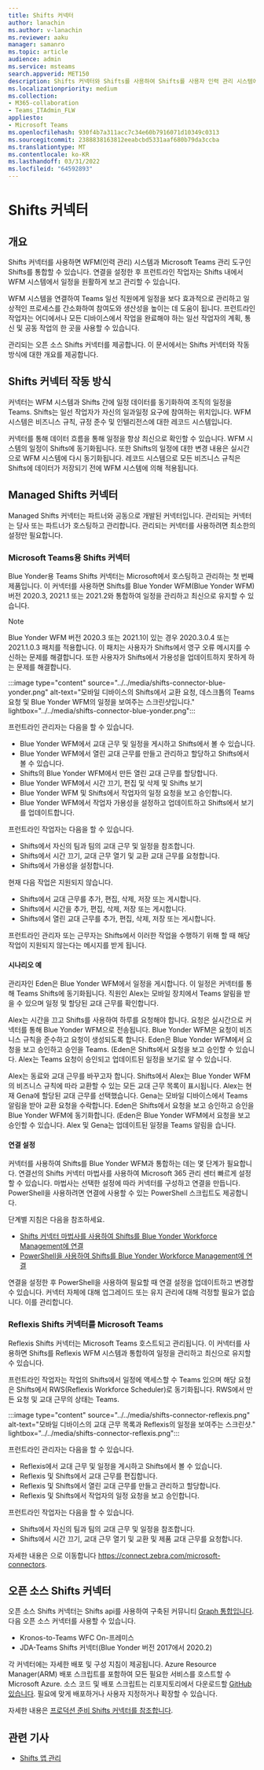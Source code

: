```yaml
---
title: Shifts 커넥터
author: lanachin
ms.author: v-lanachin
ms.reviewer: aaku
manager: samanro
ms.topic: article
audience: admin
ms.service: msteams
search.appverid: MET150
description: Shifts 커넥터와 Shifts를 사용하여 Shifts를 사용자 인력 관리 시스템에 연결하는 방법에 대해 자세히 알아보습니다.
ms.localizationpriority: medium
ms.collection:
- M365-collaboration
- Teams_ITAdmin_FLW
appliesto:
- Microsoft Teams
ms.openlocfilehash: 930f4b7a311acc7c34e60b7916071d10349c0313
ms.sourcegitcommit: 2388838163812eeabcbd5331aaf680b79da3ccba
ms.translationtype: MT
ms.contentlocale: ko-KR
ms.lasthandoff: 03/31/2022
ms.locfileid: "64592893"
---
```

# <a name="shifts-connectors"></a>Shifts 커넥터

## <a name="overview"></a>개요

Shifts 커넥터를 사용하면 WFM(인력 관리) 시스템과 Microsoft Teams 관리 도구인 Shifts를 통합할 수 있습니다. 연결을 설정한 후 프런트라인 작업자는 Shifts 내에서 WFM 시스템에서 일정을 원활하게 보고 관리할 수 있습니다.

WFM 시스템을 연결하여 Teams 일선 직원에게 일정을 보다 효과적으로 관리하고 일상적인 프로세스를 간소화하여 참여도와 생산성을 높이는 데 도움이 됩니다. 프런트라인 작업자는 어디에서나 모든 디바이스에서 작업을 완료해야 하는 일선 작업자의 계획, 통신 및 공동 작업의 한 곳을 사용할 수 있습니다.

관리되는 오픈 소스 Shifts 커넥터를 제공합니다. 이 문서에서는 Shifts 커넥터와 작동 방식에 대한 개요를 제공합니다.

## <a name="how-shifts-connectors-work"></a>Shifts 커넥터 작동 방식

커넥터는 WFM 시스템과 Shifts 간에 일정 데이터를 동기화하여 조직의 일정을 Teams. Shifts는 일선 작업자가 자신의 일과일정 요구에 참여하는 위치입니다. WFM 시스템은 비즈니스 규칙, 규정 준수 및 인텔리전스에 대한 레코드 시스템입니다.

커넥터를 통해 데이터 흐름을 통해 일정을 항상 최신으로 확인할 수 있습니다. WFM 시스템의 일정이 Shifts에 동기화됩니다. 또한 Shifts의 일정에 대한 변경 내용은 실시간으로 WFM 시스템에 다시 동기화됩니다. 레코드 시스템으로 모든 비즈니스 규칙은 Shifts에 데이터가 저장되기 전에 WFM 시스템에 의해 적용됩니다.

## <a name="managed-shifts-connectors"></a>Managed Shifts 커넥터

Managed Shifts 커넥터는 파트너와 공동으로 개발된 커넥터입니다. 관리되는 커넥터는 당사 또는 파트너가 호스팅하고 관리합니다. 관리되는 커넥터를 사용하려면 최소한의 설정만 필요합니다.

### <a name="microsoft-teams-shifts-connector-for-blue-yonder"></a>Microsoft Teams용 Shifts 커넥터
<a name="blue_yonder"> </a>

Blue Yonder용 Teams Shifts 커넥터는 Microsoft에서 호스팅하고 관리하는 첫 번째 제품입니다. 이 커넥터를 사용하면 Shifts를 Blue Yonder WFM(Blue Yonder WFM) 버전 2020.3, 2021.1 또는 2021.2와 통합하여 일정을 관리하고 최신으로 유지할 수 있습니다.  

> [!NOTE]
> Blue Yonder WFM 버전 2020.3 또는 2021.1이 있는 경우 2020.3.0.4 또는 2021.1.0.3 패치를 적용합니다. 이 패치는 사용자가 Shifts에서 영구 오류 메시지를 수신하는 문제를 해결합니다. 또한 사용자가 Shifts에서 가용성을 업데이트하지 못하게 하는 문제를 해결합니다.

:::image type="content" source="../../media/shifts-connector-blue-yonder.png" alt-text="모바일 디바이스의 Shifts에서 교환 요청, 데스크톱의 Teams 요청 및 Blue Yonder WFM의 일정을 보여주는 스크린샷입니다." lightbox="../../media/shifts-connector-blue-yonder.png":::

프런트라인 관리자는 다음을 할 수 있습니다.

- Blue Yonder WFM에서 교대 근무 및 일정을 게시하고 Shifts에서 볼 수 있습니다.
- Blue Yonder WFM에서 열린 교대 근무를 만들고 관리하고 할당하고 Shifts에서 볼 수 있습니다.
- Shifts의 Blue Yonder WFM에서 만든 열린 교대 근무를 할당합니다.
- Blue Yonder WFM에서 시간 끄기, 편집 및 삭제 및 Shifts 보기
- Blue Yonder WFM 및 Shifts에서 작업자의 일정 요청을 보고 승인합니다.
- Blue Yonder WFM에서 작업자 가용성을 설정하고 업데이트하고 Shifts에서 보기를 업데이트합니다.

프런트라인 작업자는 다음을 할 수 있습니다.

- Shifts에서 자신의 팀과 팀의 교대 근무 및 일정을 참조합니다.
- Shifts에서 시간 끄기, 교대 근무 열기 및 교환 교대 근무를 요청합니다.
- Shifts에서 가용성을 설정합니다.

현재 다음 작업은 지원되지 않습니다.

- Shifts에서 교대 근무를 추가, 편집, 삭제, 저장 또는 게시합니다.
- Shifts에서 시간을 추가, 편집, 삭제, 저장 또는 게시합니다.
- Shifts에서 열린 교대 근무를 추가, 편집, 삭제, 저장 또는 게시합니다.

프런트라인 관리자 또는 근무자는 Shifts에서 이러한 작업을 수행하기 위해 할 때 해당 작업이 지원되지 않는다는 메시지를 받게 됩니다.

#### <a name="example-scenario"></a>시나리오 예

관리자인 Eden은 Blue Yonder WFM에서 일정을 게시합니다. 이 일정은 커넥터를 통해 Teams Shifts에 동기화됩니다. 직원인 Alex는 모바일 장치에서 Teams 알림을 받을 수 있으며 일정 및 할당된 교대 근무를 확인합니다.

Alex는 시간을 끄고 Shifts를 사용하여 하루를 요청해야 합니다. 요청은 실시간으로 커넥터를 통해 Blue Yonder WFM으로 전송됩니다. Blue Yonder WFM은 요청이 비즈니스 규칙을 준수하고 요청이 생성되도록 합니다. Eden은 Blue Yonder WFM에서 요청을 보고 승인하고 승인을 Teams. (Eden은 Shifts에서 요청을 보고 승인할 수 있습니다. Alex는 Teams 요청이 승인되고 업데이트된 일정을  보기로 알 수 있습니다.

Alex는 동료와 교대 근무를 바꾸고자 합니다. Shifts에서 Alex는 Blue Yonder WFM의 비즈니스 규칙에 따라 교환할 수 있는 모든 교대 근무 목록이 표시됩니다. Alex는 현재 Gena에 할당된 교대 근무를 선택했습니다. Gena는 모바일 디바이스에서 Teams 알림을 받아 교환 요청을 수락합니다. Eden은 Shifts에서 요청을 보고 승인하고 승인을 Blue Yonder WFM에 동기화합니다. (Eden은 Blue Yonder WFM에서 요청을 보고 승인할 수 있습니다. Alex 및 Gena는 업데이트된 일정을 Teams 알림을 습니다.

#### <a name="set-up-a-connection"></a>연결 설정

커넥터를 사용하여 Shifts를 Blue Yonder WFM과 통합하는 데는 몇 단계가 필요합니다. 연결선의 Shifts 커넥터 마법사를 사용하여 Microsoft 365 관리 센터 빠르게 설정할 수 있습니다. 마법사는 선택한 설정에 따라 커넥터를 구성하고 연결을 만듭니다. PowerShell을 사용하려면 연결에 사용할 수 있는 PowerShell 스크립트도 제공합니다.

단계별 지침은 다음을 참조하세요.

- [Shifts 커넥터 마법사를 사용하여 Shifts를 Blue Yonder Workforce Management에 연결](shifts-connector-wizard.md)
- [PowerShell을 사용하여 Shifts를 Blue Yonder Workforce Management에 연결](shifts-connector-blue-yonder-powershell-setup.md)

연결을 설정한 후 PowerShell을 사용하여 필요할 때 연결 설정을 업데이트하고 변경할 수 있습니다. 커넥터 자체에 대해 업그레이드 또는 유지 관리에 대해 걱정할 필요가 없습니다. 이를 관리합니다.

### <a name="reflexis-shifts-connector-for-microsoft-teams"></a>Reflexis Shifts 커넥터를 Microsoft Teams

Reflexis Shifts 커넥터는 Microsoft Teams 호스트되고 관리됩니다. 이 커넥터를 사용하면 Shifts를 Reflexis WFM 시스템과 통합하여 일정을 관리하고 최신으로 유지할 수 있습니다.

프런트라인 작업자는 작업의 Shifts에서 일정에 액세스할 수 Teams 있으며 해당 요청은 Shifts에서 RWS(Reflexis Workforce Scheduler)로 동기화됩니다. RWS에서 만든 요청 및 교대 근무의 상태는 Teams.

:::image type="content" source="../../media/shifts-connector-reflexis.png" alt-text="모바일 디바이스의 교대 근무 목록과 Reflexis의 일정을 보여주는 스크린샷." lightbox="../../media/shifts-connector-reflexis.png":::

프런트라인 관리자는 다음을 할 수 있습니다.

- Reflexis에서 교대 근무 및 일정을 게시하고 Shifts에서 볼 수 있습니다.
- Reflexis 및 Shifts에서 교대 근무를 편집합니다.
- Reflexis 및 Shifts에서 열린 교대 근무를 만들고 관리하고 할당합니다.
- Reflexis 및 Shifts에서 작업자의 일정 요청을 보고 승인합니다.

프런트라인 작업자는 다음을 할 수 있습니다.

- Shifts에서 자신의 팀과 팀의 교대 근무 및 일정을 참조합니다.
- Shifts에서 시간 끄기, 교대 근무 열기 및 교환 및 제품 교대 근무를 요청합니다.

자세한 내용은 으로 이동합니다 https://connect.zebra.com/microsoft-connectors.

## <a name="open-source-shifts-connectors"></a>오픈 소스 Shifts 커넥터

오픈 소스 Shifts 커넥터는 Shifts api를 사용하여 구축된 커뮤니티 [Graph 통합입니다](/graph/api/resources/shift). 다음 오픈 소스 커넥터를 사용할 수 있습니다.

- Kronos-to-Teams WFC On-프레미스
- JDA-Teams Shifts 커넥터(Blue Yonder 버전 2017에서 2020.2)

각 커넥터에는 자세한 배포 및 구성 지침이 제공됩니다. Azure Resource Manager(ARM) 배포 스크립트를 포함하여 모든 필요한 서비스를 호스트할 수 Microsoft Azure. 소스 코드 및 배포 스크립트는 리포지토리에서 다운로드할 [GitHub 있습니다](https://github.com/OfficeDev/Microsoft-Teams-Shifts-WFM-Connectors). 필요에 맞게 배포하거나 사용자 지정하거나 확장할 수 있습니다.

자세한 내용은 [프로덕션 준비 Shifts 커넥터를 참조합니다](/microsoftteams/platform/samples/shifts-wfm-connectors).

## <a name="related-articles"></a>관련 기사

- [Shifts 앱 관리](manage-the-shifts-app-for-your-organization-in-teams.md)
